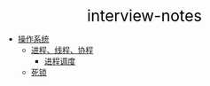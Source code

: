 <center><a href="#" target="_Self" style="font-size:28px;text-decoration:none;color:#000000;">interview-notes</a></center>

* [操作系统](操作系统/)
  * [进程、线程、协程](操作系统/进程-线程-协程/)
    * [进程调度](操作系统/进程-线程-协程/进程调度)
  * [死锁](操作系统/死锁/)

